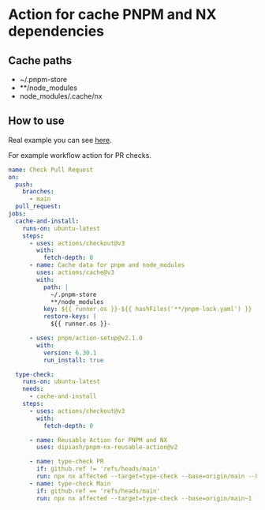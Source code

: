 # Action for cache PNPM and NX dependencies

## Cache paths
- ~/.pnpm-store
- **/node_modules
- node_modules/.cache/nx

## How to use

Real example you can see [here](https://github.com/dipiash/nx-ts-vite-react-graphql-styled-monorepo-example).

For example workflow action for PR checks.

```yaml
name: Check Pull Request
on:
  push:
    branches:
      - main
  pull_request:
jobs:
  cache-and-install:
    runs-on: ubuntu-latest
    steps:
      - uses: actions/checkout@v3
        with:
          fetch-depth: 0
      - name: Cache data for pnpm and node_modules
        uses: actions/cache@v3
        with:
          path: |
            ~/.pnpm-store
            **/node_modules
          key: ${{ runner.os }}-${{ hashFiles('**/pnpm-lock.yaml') }}
          restore-keys: |
            ${{ runner.os }}-

      - uses: pnpm/action-setup@v2.1.0
        with:
          version: 6.30.1
          run_install: true

  type-check:
    runs-on: ubuntu-latest
    needs:
      - cache-and-install
    steps:
      - uses: actions/checkout@v3
        with:
          fetch-depth: 0

      - name: Reusable Action for PNPM and NX
        uses: dipiash/pnpm-nx-reusable-action@v2

      - name: type-check PR
        if: github.ref != 'refs/heads/main'
        run: npx nx affected --target=type-check --base=origin/main --head=HEAD --with-deps
      - name: type-check Main
        if: github.ref == 'refs/heads/main'
        run: npx nx affected --target=type-check --base=origin/main~1 --head=origin/main --with-deps
```
